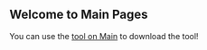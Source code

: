 ## Welcome to Main Pages

You can use the [tool on Main](https://teespringvn.glitch.me/) to download the tool!
